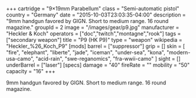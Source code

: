 +++
cartridge = "9×19mm Parabellum"
class = "Semi-automatic pistol"
country = "Germany"
date = "2015-10-03T23:03:35-04:00"
description = "9mm handgun favored by GIGN. Short to medium range. 16 round magazine."
groupId = 2
image = "/images/gear/p9.jpg"
manufacturer = "Heckler & Koch"
operators = ["doc","twitch","montagne","rook"]
tags = ["secondary weapon"]
title = "P9 (HK P9)"
type = "weapon"
wikipedia = "Heckler_%26_Koch_P9"
[mods]
  barrel = ["suppressor"]
  grip = []
  skin = [
    "fire",
    "elephant",
    "liberte",
    "jade",
    "iceman",
    "under-sea",
    "kona",
    "modern-usa-camo",
    "acid-rain",
    "swe-reganomics",
    "fra-wwii-camo"
  ]
  sight = []
  underBarrel = ["laser"]
[specs]
  damage = "40"
  fireRate = ""
  mobility = "50"
  capacity = "16"
+++

9mm handgun favored by GIGN. Short to medium range. 16 round magazine.
